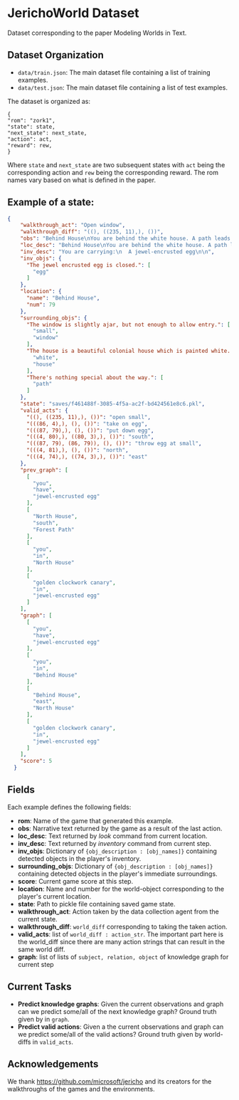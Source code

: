 # JerichoWorld Dataset

Dataset corresponding to the paper Modeling Worlds in Text.

## Dataset Organization
* ```data/train.json```: The main dataset file containing a list of training examples.
* ```data/test.json```: The main dataset file containing a list of test examples.

The dataset is organized as:

```
{
"rom": "zork1",
"state": state,
"next_state": next_state,
"action": act,
"reward": rew,
}
```
Where `state` and `next_state` are two subsequent states with `act` being the corresponding action and `rew` being the corresponding reward. The rom names vary based on what is defined in the paper.

## Example of a state:
```json
{
    "walkthrough_act": "Open window",
    "walkthrough_diff": "((), ((235, 11),), ())",
    "obs": "Behind House\nYou are behind the white house. A path leads into the forest to the east. In one corner of the house there is a small window which is slightly ajar.\n\n",
    "loc_desc": "Behind House\nYou are behind the white house. A path leads into the forest to the east. In one corner of the house there is a small window which is slightly ajar.\n\n",
    "inv_desc": "You are carrying:\n  A jewel-encrusted egg\n\n",
    "inv_objs": {
      "The jewel encrusted egg is closed.": [
        "egg"
      ]
    },
    "location": {
      "name": "Behind House",
      "num": 79
    },
    "surrounding_objs": {
      "The window is slightly ajar, but not enough to allow entry.": [
        "small",
        "window"
      ],
      "The house is a beautiful colonial house which is painted white. It is clear that the owners must have been extremely wealthy.": [
        "white",
        "house"
      ],
      "There's nothing special about the way.": [
        "path"
      ]
    },
    "state": "saves/f461488f-3085-4f5a-ac2f-bd424561e8c6.pkl",
    "valid_acts": {
      "((), ((235, 11),), ())": "open small",
      "(((86, 4),), (), ())": "take on egg",
      "(((87, 79),), (), ())": "put down egg",
      "(((4, 80),), ((80, 3),), ())": "south",
      "(((87, 79), (86, 79)), (), ())": "throw egg at small",
      "(((4, 81),), (), ())": "north",
      "(((4, 74),), ((74, 3),), ())": "east"
    },
    "prev_graph": [
      [
        "you",
        "have",
        "jewel-encrusted egg"
      ],
      [
        "North House",
        "south",
        "Forest Path"
      ],
      [
        "you",
        "in",
        "North House"
      ],
      [
        "golden clockwork canary",
        "in",
        "jewel-encrusted egg"
      ]
    ],
    "graph": [
      [
        "you",
        "have",
        "jewel-encrusted egg"
      ],
      [
        "you",
        "in",
        "Behind House"
      ],
      [
        "Behind House",
        "east",
        "North House"
      ],
      [
        "golden clockwork canary",
        "in",
        "jewel-encrusted egg"
      ]
    ],
    "score": 5
  }
```

## Fields
Each example defines the following fields:
* **rom**: Name of the game that generated this example.
* **obs**: Narrative text returned by the game as a result of the last action.
* **loc_desc**: Text returned by *look* command from current location.
* **inv_desc**: Text returned by *inventory* command from current step.
* **inv_objs**: Dictionary of ```{obj_description : [obj_names]}``` containing detected objects in the player's inventory.
* **surrounding_objs**: Dictionary of ```{obj_description : [obj_names]}``` containing detected objects in the player's immediate surroundings.
* **score**: Current game score at this step.
* **location**: Name and number for the world-object corresponding to the player's current location.
* **state**: Path to pickle file containing saved game state.
* **walkthrough_act**: Action taken by the data collection agent from the current state.
* **walkthrough_diff**: ```world_diff``` corresponding to taking the taken action.
* **valid_acts**: list of ```world_diff : action_str```. The important part here is the world_diff since there are many action strings that can result in the same world diff.
* **graph**: list of lists of ```subject, relation, object``` of knowledge graph for current step

## Current Tasks
* **Predict knowledge graphs**: Given the current observations and graph can we predict some/all of the next knowledge graph? Ground truth given by in ```graph```.
* **Predict valid actions**: Given a the current observations and graph can we predict some/all of the valid actions? Ground truth given by world-diffs in ```valid_acts```.

## Acknowledgements
We thank https://github.com/microsoft/jericho and its creators for the walkthroughs of the games and the environments.
